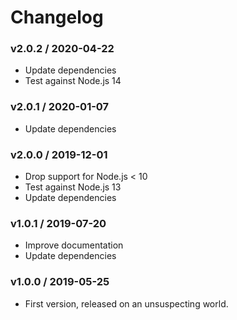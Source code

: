 Changelog
=========

### v2.0.2 / 2020-04-22

  - Update dependencies
  - Test against Node.js 14

### v2.0.1 / 2020-01-07

  - Update dependencies

### v2.0.0 / 2019-12-01

  - Drop support for Node.js < 10
  - Test against Node.js 13
  - Update dependencies

### v1.0.1 / 2019-07-20

  - Improve documentation
  - Update dependencies

### v1.0.0 / 2019-05-25

  - First version, released on an unsuspecting world.
